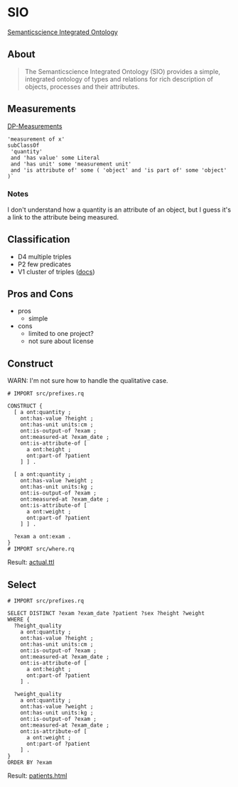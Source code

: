 # SIO

[Semanticscience Integrated Ontology](https://github.com/MaastrichtU-IDS/semanticscience)

## About

> The Semanticscience Integrated Ontology (SIO) provides a simple, integrated ontology of types and relations for rich description of objects, processes and their attributes.

## Measurements

[DP-Measurements](https://github.com/MaastrichtU-IDS/semanticscience/wiki/DP-Measurements)

```
'measurement of x' 
subClassOf 
 'quantity' 
 and 'has value' some Literal 
 and 'has unit' some 'measurement unit' 
 and 'is attribute of' some ( 'object' and 'is part of' some 'object' )`
```

### Notes

I don't understand how a quantity is an attribute of an object, but I guess it's a link to the attribute being measured.

## Classification

- D4 multiple triples
- P2 few predicates
- V1 cluster of triples ([docs](https://github.com/MaastrichtU-IDS/semanticscience/wiki/DP-Provenance))

## Pros and Cons

- pros
  - simple
- cons
  - limited to one project?
  - not sure about license

## Construct

WARN: I'm not sure how to handle the qualitative case.

```sparql construct.rq
# IMPORT src/prefixes.rq

CONSTRUCT {
  [ a ont:quantity ;
    ont:has-value ?height ;
    ont:has-unit units:cm ;
    ont:is-output-of ?exam ;
    ont:measured-at ?exam_date ;
    ont:is-attribute-of [
      a ont:height ;
      ont:part-of ?patient
    ] ] .

  [ a ont:quantity ;
    ont:has-value ?weight ;
    ont:has-unit units:kg ;
    ont:is-output-of ?exam ;
    ont:measured-at ?exam_date ;
    ont:is-attribute-of [
      a ont:weight ;
      ont:part-of ?patient
    ] ] .

  ?exam a ont:exam .
}
# IMPORT src/where.rq
```

Result: [actual.ttl](actual.ttl)

## Select

```sparql select.rq
# IMPORT src/prefixes.rq

SELECT DISTINCT ?exam ?exam_date ?patient ?sex ?height ?weight
WHERE {
  ?height_quality
    a ont:quantity ;
    ont:has-value ?height ;
    ont:has-unit units:cm ;
    ont:is-output-of ?exam ;
    ont:measured-at ?exam_date ;
    ont:is-attribute-of [
      a ont:height ;
      ont:part-of ?patient
    ] .

  ?weight_quality
    a ont:quantity ;
    ont:has-value ?weight ;
    ont:has-unit units:kg ;
    ont:is-output-of ?exam ;
    ont:measured-at ?exam_date ;
    ont:is-attribute-of [
      a ont:weight ;
      ont:part-of ?patient
    ] .
}
ORDER BY ?exam
```

Result: [patients.html](patients.html)
